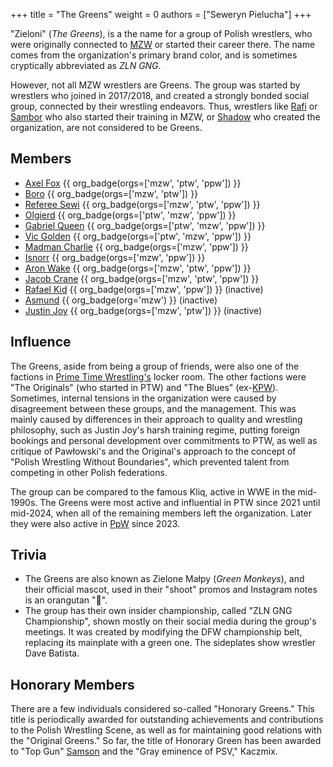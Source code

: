 +++
title = "The Greens"
weight = 0
authors = ["Seweryn Pielucha"]
+++

"Zieloni" (_The Greens_), is a the name for a group of Polish wrestlers, who were originally connected to [MZW](@/o/mzw.md) or started their career there. The name comes from the organization's primary brand color, and is sometimes cryptically abbreviated as _ZLN GNG_.
<!-- more -->

However, not all MZW wrestlers are Greens. The group was started by wrestlers who joined in 2017/2018, and created a strongly bonded social group, connected by their wrestling endeavors.
Thus, wrestlers like [Rafi](@/w/rafi.md) or [Sambor](@/w/sambor.md) who also started their training in MZW, or [Shadow](@/w/shadow.md) who created the organization, are not considered to be Greens.

## Members

* [Axel Fox](@/w/axel-fox.md) {{ org_badge(orgs=['mzw', 'ptw', 'ppw']) }}
* [Boro](@/w/boro.md) {{ org_badge(orgs=['mzw', 'ptw']) }}
* [Referee Sewi](@/w/sedzia-seweryn.md) {{ org_badge(orgs=['mzw', 'ptw', 'ppw']) }}
* [Olgierd](@/w/olgierd.md) {{ org_badge(orgs=['ptw', 'mzw', 'ppw']) }}
* [Gabriel Queen](@/w/gabriel-queen.md) {{ org_badge(orgs=['ptw', 'mzw', 'ppw']) }}
* [Vic Golden](@/w/vic-golden.md) {{ org_badge(orgs=['ptw', 'mzw', 'ppw']) }}
* [Madman Charlie](@/w/madman-charlie.md) {{ org_badge(orgs=['mzw', 'ppw']) }}
* [Isnorr](@/w/isnorr.md) {{ org_badge(orgs=['mzw', 'ppw']) }}
* [Aron Wake](@/w/aron-wake.md) {{ org_badge(orgs=['mzw', 'ptw', 'ppw']) }}
* [Jacob Crane](@/w/jacob-crane.md) {{ org_badge(orgs=['mzw', 'ptw', 'ppw']) }}
* [Rafael Kid](@/w/rafael-kid.md) {{ org_badge(orgs=['mzw', 'ppw']) }} (inactive)
* [Asmund](@/w/asmund.md) {{ org_badge(org='mzw') }} (inactive)
* [Justin Joy](@/w/justin-joy.md)  {{ org_badge(orgs=['mzw', 'ptw']) }} (inactive)

## Influence

The Greens, aside from being a group of friends, were also one of the factions in [Prime Time Wrestling's](@/o/ptw.md) locker room.
The other factions were "The Originals" (who started in PTW) and "The Blues" (ex-[KPW](@/o/kpw.md)).
Sometimes, internal tensions in the organization were caused by disagreement between these groups, and the management.
This was mainly caused by differences in their approach to quality and wrestling philosophy, such as Justin Joy's harsh training regime, putting foreign bookings and personal development over commitments to PTW, as well as critique of Pawłowski's and the Original's approach to the concept of "Polish Wrestling Without Boundaries", which prevented talent from competing in other Polish federations.

The group can be compared to the famous Kliq, active in WWE in the mid-1990s. The Greens were most active and influential in PTW since 2021 until mid-2024, when all of the remaining members left the organization.
Later they were also active in [PpW](@/o/ppw.md) since 2023.

## Trivia

* The Greens are also known as Zielone Małpy (_Green Monkeys_), and their official mascot, used in their "shoot" promos and Instagram notes is an orangutan "🦧".
* The group has their own insider championship, called "ZLN GNG Championship", shown mostly on their social media during the group's meetings. It was created by modifying the DFW championship belt, replacing its mainplate with a green one. The sideplates show wrestler Dave Batista.

## Honorary Members 

There are a few individuals considered so-called "Honorary Greens." This title is periodically awarded for outstanding achievements and contributions to the Polish Wrestling Scene, as well as for maintaining good relations with the "Original Greens." So far, the title of Honorary Green has been awarded to "Top Gun" [Samson](@/w/samson.md) and the "Gray eminence of PSV," Kaczmix.

